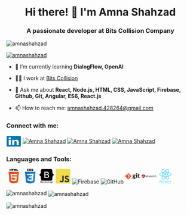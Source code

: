 <h1 align="center">Hi there! 👋 I'm Amna Shahzad</h1>
<h3 align="center">A passionate developer at Bits Collision Company</h3>

<p align="left"> <img src="https://komarev.com/ghpvc/?username=amnashahzad&label=Profile%20views&color=0e75b6&style=flat" alt="amnashahzad" /> </p>

<p align="left"> <a href="https://github.com/ryo-ma/github-profile-trophy"><img src="https://github-profile-trophy.vercel.app/?username=amnashahzad" alt="amnashahzad" /></a> </p>

- 🌱 I’m currently learning **DialogFlow, OpenAI**

- 👨‍💻 I work at [Bits Collision](https://www.bitscollision.com/)

- 💬 Ask me about **React, Node.js, HTML, CSS, JavaScript, Firebase, Github, Git, Angular, ES6, React.js**

- 📫 How to reach me: [amnashahzad.428264@gmail.com](mailto:amnashahzad.428264@gmail.com)

<h3 align="left">Connect with me:</h3>
<p align="left">
  <a href="https://www.linkedin.com/in/amna-shahzad-2a73a8245/" target="_blank"><img align="center" src="https://raw.githubusercontent.com/devicons/devicon/master/icons/linkedin/linkedin-original.svg" alt="Amna Shahzad" height="30" width="40" /></a>
  <a href="https://www.instagram.com/youngestdeveloper/" target="_blank"><img align="center" src="https://raw.githubusercontent.com/rahuldkjain/github-profile-readme-generator/master/src/images/icons/Social/instagram.svg" alt="Amna Shahzad" height="30" width="40" /></a>
  <a href="https://www.facebook.com/profile.php?id=61550535254436" target="_blank"><img align="center" src="https://raw.githubusercontent.com/rahuldkjain/github-profile-readme-generator/master/src/images/icons/Social/facebook.svg" alt="Amna Shahzad" height="30" width="40" /></a>
  <a href="https://github.com/amnashahzad" target="_blank"><img align="center" src="https://raw.githubusercontent.com/rahuldkjain/github-profile-readme-generator/master/src/images/icons/Social/github.svg" alt="Amna Shahzad" height="30" width="40" /></a>
</p>

<h3 align="left">Languages and Tools:</h3>
<p align="left">
  <img src="https://raw.githubusercontent.com/devicons/devicon/master/icons/html5/html5-original-wordmark.svg" alt="HTML5" width="40" height="40" />
  <img src="https://raw.githubusercontent.com/devicons/devicon/master/icons/css3/css3-original-wordmark.svg" alt="CSS3" width="40" height="40" />
  <img src="https://raw.githubusercontent.com/devicons/devicon/master/icons/bootstrap/bootstrap-plain-wordmark.svg" alt="Bootstrap" width="40" height="40" />
  <img src="https://raw.githubusercontent.com/devicons/devicon/master/icons/javascript/javascript-original.svg" alt="JavaScript" width="40" height="40" />
  <img src="https://www.vectorlogo.zone/logos/firebase/firebase-icon.svg" alt="Firebase" width="40" height="40" />
  <img src="https://www.vectorlogo.zone/logos/github/github-icon.svg" alt="GitHub" width="40" height="40" />
  <img src="https://raw.githubusercontent.com/devicons/devicon/master/icons/git/git-original-wordmark.svg" alt="Git" width="40" height="40" />
  <img src="https://raw.githubusercontent.com/devicons/devicon/master/icons/angularjs/angularjs-original-wordmark.svg" alt="AngularJS" width="40" height="40" />
  <img src="https://raw.githubusercontent.com/devicons/devicon/master/icons/react/react-original-wordmark.svg" alt="React" width="40" height="40" />
</p>

<p><img align="left" src="https://github-readme-stats.vercel.app/api/top-langs?username=amnashahzad&show_icons=true&locale=en&layout=compact" alt="amnashahzad" /></p>

<p>&nbsp;<img align="center" src="https://github-readme-stats.vercel.app/api?username=amnashahzad&show_icons=true&locale=en" alt="amnashahzad" /></p>

<p><img align="center" src="https://github-readme-streak-stats.herokuapp.com/?user=amnashahzad&" alt="amnashahzad" /></p>

<!-- GitHub Readme Stats -->

